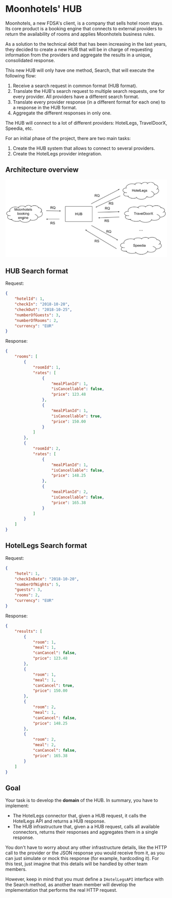 # Moonhotels' HUB
Moonhotels, a new FDSA's client, is a company that sells hotel room stays. Its core product is a booking engine that connects to external providers to return the availability of rooms and applies Moonhotels business rules.

As a solution to the technical debt that has been increasing in the last years, they decided to create a new HUB that will be in charge of requesting information from the providers and aggregate the results in a unique, consolidated response.

This new HUB will only have one method, Search, that will execute the following flow:
1. Receive a search request in common format (HUB format).
1. Translate the HUB's search request to multiple search requests, one for every provider. All providers have a different search format.
1. Translate every provider response (in a different format for each one) to a response in the HUB format.
1. Aggregate the different responses in only one.

The HUB will connect to a lot of different providers: HotelLegs, TravelDoorX, Speedia, etc.

For an initial phase of the project, there are two main tasks:
1. Create the HUB system that allows to connect to several providers.
1. Create the HotelLegs provider integration.

## Architecture overview
![alt text](images/Moonhotels_HUB_arquitecture.png)

## HUB Search format
Request:
```json
{
    "hotelId": 1,
    "checkIn": "2018-10-20",
    "checkOut": "2018-10-25",
    "numberOfGuests": 3,
    "numberOfRooms": 2,
    "currency": "EUR"
}
```
Response:
```json
{
    "rooms": [
        {
            "roomId": 1,
            "rates": [
                {
                    "mealPlanId": 1,
                    "isCancellable": false,
                    "price": 123.48
                },
                {
                    "mealPlanId": 1,
                    "isCancellable": true,
                    "price": 150.00
                }
            ]
        },
        {
            "roomId": 2,
            "rates": [
                {
                    "mealPlanId": 1,
                    "isCancellable": false,
                    "price": 148.25
                },
                {
                    "mealPlanId": 2,
                    "isCancellable": false,
                    "price": 165.38
                }
            ]
        }
    ]
}
```

## HotelLegs Search format
Request:
```json
{
    "hotel": 1,
    "checkInDate": "2018-10-20",
    "numberOfNights": 5,
    "guests": 3,
    "rooms": 2,
    "currency": "EUR"
}
```
Response:
```json
{
    "results": [
        {
            "room": 1,
            "meal": 1,
            "canCancel": false,
            "price": 123.48
        },
        {
            "room": 1,
            "meal": 1,
            "canCancel": true,
            "price": 150.00
        },
        {
            "room": 2,
            "meal": 1,
            "canCancel": false,
            "price": 148.25
        },
        {
            "room": 2,
            "meal": 2,
            "canCancel": false,
            "price": 165.38
        }
    ]
}
```

## Goal
Your task is to develop the **domain** of the HUB. In summary, you have to implement:
* The HotelLegs connector that, given a HUB request, it calls the HotelLegs API and returns a HUB response. 
* The HUB infrastructure that, given a a HUB request, calls all available connectors, returns their responses and aggregates them in a single response.

You don't have to worry about any other infrastructure details, like the HTTP call to the provider or the JSON response you would receive from it, as you can just simulate or mock this response (for example, hardcoding it). For this test, just imagine that this details will be handled by other team members.

However, keep in mind that you must define a ```IHotelLegsAPI``` interface with the Search method, as another team member will develop the implementation that performs the real HTTP request.
